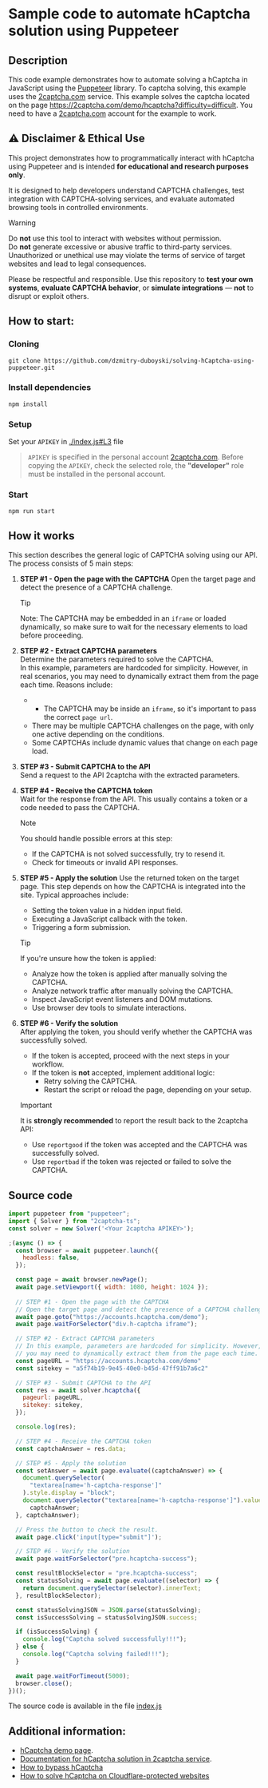 # Sample code to automate hCaptcha solution using Puppeteer

## Description

This code example demonstrates how to automate solving a hCaptcha in JavaScript using the [Puppeteer](https://pptr.dev/) library. To captcha solving, this example uses the [2captcha.com](https://2captcha.com/?from=16653706) service. This example solves the captcha located on the page https://2captcha.com/demo/hcaptcha?difficulty=difficult. You need to have a [2captcha.com](https://2captcha.com/?from=16653706) account for the example to work.

## ⚠️ Disclaimer & Ethical Use

This project demonstrates how to programmatically interact with hCaptcha using Puppeteer and is intended **for educational and research purposes only**.

It is designed to help developers understand CAPTCHA challenges, test integration with CAPTCHA-solving services, and evaluate automated browsing tools in controlled environments.

> [!WARNING]  
> Do **not** use this tool to interact with websites without permission.  
> Do **not** generate excessive or abusive traffic to third-party services.  
> Unauthorized or unethical use may violate the terms of service of target websites and lead to legal consequences.

Please be respectful and responsible. Use this repository to **test your own systems**, **evaluate CAPTCHA behavior**, or **simulate integrations** — **not** to disrupt or exploit others.

## How to start:

### Cloning

`git clone https://github.com/dzmitry-duboyski/solving-hCaptcha-using-puppeteer.git`

### Install dependencies

`npm install`

### Setup

Set your `APIKEY` in [./index.js#L3](./index.js#L3) file

> `APIKEY` is specified in the personal account [2captcha.com](https://2captcha.com/?from=16653706). Before copying the `APIKEY`, check the selected role, the **"developer"** role must be installed in the personal account.

### Start

`npm run start`

<!-- Demonstration - GIF -->

## How it works

This section describes the general logic of CAPTCHA solving using our API. The process consists of 5 main steps:

1. **STEP #1 - Open the page with the CAPTCHA**
   Open the target page and detect the presence of a CAPTCHA challenge.  
   > [!TIP]
   > Note: The CAPTCHA may be embedded in an `iframe` or loaded dynamically, so make sure to wait for the necessary elements to load before proceeding.

2. **STEP #2 - Extract CAPTCHA parameters**  
   Determine the parameters required to solve the CAPTCHA.  
   In this example, parameters are hardcoded for simplicity. However, in real scenarios, you may need to dynamically extract them from the page each time. Reasons include:
   - - The CAPTCHA may be inside an `iframe`, so it's important to pass the correct `page url`.
   - There may be multiple CAPTCHA challenges on the page, with only one active depending on the conditions.
   - Some CAPTCHAs include dynamic  values that change on each page load.

3. **STEP #3 - Submit CAPTCHA to the API**  
   Send a request to the API 2captcha with the extracted parameters.

4. **STEP #4 - Receive the CAPTCHA token**  
   Wait for the response from the API. This usually contains a token or a code needed to pass the CAPTCHA.  

   > [!NOTE] 
   > You should handle possible errors at this step:  
   > - If the CAPTCHA is not solved successfully, try to resend it.  
   > - Check for timeouts or invalid API responses.

5. **STEP #5 - Apply the solution**
   Use the returned token on the target page.
   This step depends on how the CAPTCHA is integrated into the site. Typical approaches include:
   - Setting the token value in a hidden input field.
   - Executing a JavaScript callback with the token.
   - Triggering a form submission.

   > [!TIP]
   > If you're unsure how the token is applied:
   > - Analyze how the token is applied after manually solving the CAPTCHA.
   > - Analyze network traffic after manually solving the CAPTCHA.
   > - Inspect JavaScript event listeners and DOM mutations.
   > - Use browser dev tools to simulate interactions.

6. **STEP #6 - Verify the solution**  
   After applying the token, you should verify whether the CAPTCHA was successfully solved.

   - If the token is accepted, proceed with the next steps in your workflow.
   - If the token is **not** accepted, implement additional logic:
     - Retry solving the CAPTCHA.
     - Restart the script or reload the page, depending on your setup.

   > [!IMPORTANT]  
   > It is **strongly recommended** to report the result back to the 2captcha API:  
   > - Use `reportgood` if the token was accepted and the CAPTCHA was successfully solved.  
   > - Use `reportbad` if the token was rejected or failed to solve the CAPTCHA.

## Source code

```js
import puppeteer from "puppeteer";
import { Solver } from "2captcha-ts";
const solver = new Solver('<Your 2captcha APIKEY>');

;(async () => {
  const browser = await puppeteer.launch({
    headless: false,
  });

  const page = await browser.newPage();
  await page.setViewport({ width: 1080, height: 1024 });
    
  // STEP #1 - Open the page with the CAPTCHA
  // Open the target page and detect the presence of a CAPTCHA challenge.
  await page.goto("https://accounts.hcaptcha.com/demo");
  await page.waitForSelector("div.h-captcha iframe");

  // STEP #2 - Extract CAPTCHA parameters
  // In this example, parameters are hardcoded for simplicity. However, in real scenarios,
  // you may need to dynamically extract them from the page each time.
  const pageURL = "https://accounts.hcaptcha.com/demo"
  const sitekey = "a5f74b19-9e45-40e0-b45d-47ff91b7a6c2"

  // STEP #3 - Submit CAPTCHA to the API
  const res = await solver.hcaptcha({
    pageurl: pageURL,
    sitekey: sitekey,
  });

  console.log(res);

  // STEP #4 - Receive the CAPTCHA token
  const captchaAnswer = res.data;

  // STEP #5 - Apply the solution
  const setAnswer = await page.evaluate((captchaAnswer) => {
    document.querySelector(
      "textarea[name='h-captcha-response']"
    ).style.display = "block";
    document.querySelector("textarea[name='h-captcha-response']").value =
      captchaAnswer;
  }, captchaAnswer);

  // Press the button to check the result.
  await page.click('input[type="submit"]');

  // STEP #6 - Verify the solution
  await page.waitForSelector("pre.hcaptcha-success");

  const resultBlockSelector = "pre.hcaptcha-success";
  const statusSolving = await page.evaluate((selector) => {
    return document.querySelector(selector).innerText;
  }, resultBlockSelector);

  const statusSolvingJSON = JSON.parse(statusSolving);
  const isSuccessSolving = statusSolvingJSON.success;

  if (isSuccessSolving) {
    console.log("Captcha solved successfully!!!");
  } else {
    console.log("Captcha solving failed!!!");
  }

  await page.waitForTimeout(5000);
  browser.close();
})();
```

The source code is available in the file [index.js](/index.js)

## Additional information:

- [hCaptcha demo page](https://2captcha.com/demo/hcaptcha?difficulty=difficult&from=16653706).
- [Documentation for hCaptcha solution in 2captcha service](https://2captcha.com/2captcha-api#solving_hcaptcha?from=16653706).
- [How to bypass hCaptcha](https://2captcha.com/p/hcaptcha/?from=16653706)
- [How to solve hCaptcha on Cloudflare-protected websites](https://2captcha.com/blog/hcaptcha-cloudflare-en?from=16653706)

